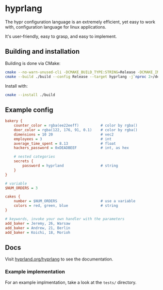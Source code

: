 # hyprlang

The hypr configuration language is an extremely efficient, yet easy to work with, configuration language
for linux applications.

It's user-friendly, easy to grasp, and easy to implement.

## Building and installation

Building is done via CMake:
```sh
cmake --no-warn-unused-cli -DCMAKE_BUILD_TYPE:STRING=Release -DCMAKE_INSTALL_PREFIX:PATH=/usr -S . -B ./build
cmake --build ./build --config Release --target hyprlang -j`nproc 2>/dev/null || getconf NPROCESSORS_CONF`
```
Install with:
```sh
cmake --install ./build
```

## Example config

```ini
bakery {
    counter_color = rgba(ee22eeff)          # color by rgba()
    door_color = rgba(122, 176, 91, 0.1)    # color by rgba()
    dimensions = 10 20                      # vec2
    employees = 3                           # int
    average_time_spent = 8.13               # float
    hackers_password = 0xDEADBEEF           # int, as hex

    # nested categories
    secrets {
        password = hyprland                 # string
    }
}

# variable
$NUM_ORDERS = 3

cakes {
    number = $NUM_ORDERS                    # use a variable
    colors = red, green, blue               # string
}

# keywords, invoke your own handler with the parameters
add_baker = Jeremy, 26, Warsaw
add_baker = Andrew, 21, Berlin
add_baker = Koichi, 18, Morioh
```

## Docs

Visit [hyprland.org/hyprlang](https://hyprland.org/hyprlang) to see the documentation.

### Example implementation

For an example implmentation, take a look at the `tests/` directory.
